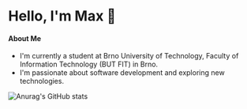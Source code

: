 # Hello, I'm Max 👋
#### About Me
-  I'm currently a student at Brno University of Technology, Faculty of Information Technology (BUT FIT) in Brno.
-  I'm passionate about software development and exploring new technologies.


![Anurag's GitHub stats](https://github-readme-stats.vercel.app/api?username=maximmuss699&show_icons=true&theme=tokyonight)
